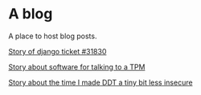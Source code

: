 # A blog

A place to host blog posts.

[Story of django ticket #31830](/django-ticket-31830)

[Story about software for talking to a TPM](/tpm2-tools-sign-rsa-pss)

[Story about the time I made DDT a tiny bit less insecure](./ddt-hmac)
